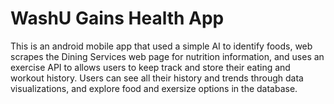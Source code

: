 # WashU Gains Health App
This is an android mobile app that used a simple AI to identify foods, web scrapes the Dining Services web page for nutrition information, and uses an exercise API to allows users to keep track and store their eating and workout history. Users can see all their history and trends through data visualizations, and explore food and exersize options in the database.
